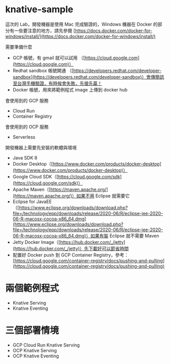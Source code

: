 # knative-sample
這次的 Lab，開發機器是使用 Mac 完成驗證的，Windows 機器在 Docker 的部分有一些要注意的地方，請先參閱 [https://docs.docker.com/docker-for-windows/install/](https://docs.docker.com/docker-for-windows/install/)

需要準備什麼
- GCP 帳號，有 gmail 就可以試用 （[https://cloud.google.com](https://cloud.google.com)）
- Redhat sandbox 帳號開通 （[https://developers.redhat.com/developer-sandbox](https://developers.redhat.com/developer-sandbox)）會傳簡訊至台灣手機驗證，有時候會失敗，先搶先贏！
- Docker 帳號，用來將範例程式 image 上傳到 docker hub

會使用到的 GCP 服務
- Cloud Run
- Container Registry

會使用到的 OCP 服務
- Serverless

開發機器上需要先安裝的軟體與環境
-   Java SDK 8
-   Docker Desktop（[https://www.docker.com/products/docker-desktop](https://www.docker.com/products/docker-desktop)）
-   Google Cloud SDK（[https://cloud.google.com/sdk](https://cloud.google.com/sdk)）
-   Apache Maven（[https://maven.apache.org/](https://maven.apache.org/)）如果不用 Eclipse 就需要它
-   Eclipse for JavaEE（[https://www.eclipse.org/downloads/download.php?file=/technology/epp/downloads/release/2020-06/R/eclipse-jee-2020-06-R-macosx-cocoa-x86_64.dmg](https://www.eclipse.org/downloads/download.php?file=/technology/epp/downloads/release/2020-06/R/eclipse-jee-2020-06-R-macosx-cocoa-x86_64.dmg)）如果有裝 Eclipse 就不需要 Maven
-   Jetty Docker Image（[https://hub.docker.com/_/jetty](https://hub.docker.com/_/jetty)）先下載好可以節省時間
- 配置好 Docker push 到 GCP Container Registry，參考：[https://cloud.google.com/container-registry/docs/pushing-and-pulling](https://cloud.google.com/container-registry/docs/pushing-and-pulling)

# 兩個範例程式
- Knative Serving
- Knative Eventing

# 三個部署情境
- GCP Cloud Run Knative Serving
- OCP Knative Serving
- OCP Knative Eventing